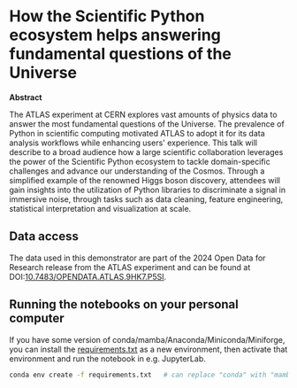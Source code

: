 # How the Scientific Python ecosystem helps answering fundamental questions of the Universe

**Abstract**

The ATLAS experiment at CERN explores vast amounts of physics data to answer the most fundamental questions of the Universe. The prevalence of Python in scientific computing motivated ATLAS to adopt it for its data analysis workflows while enhancing users' experience. This talk will describe to a broad audience how a large scientific collaboration leverages the power of the Scientific Python ecosystem to tackle domain-specific challenges and advance our understanding of the Cosmos. Through a simplified example of the renowned Higgs boson discovery, attendees will gain insights into the utilization of Python libraries to discriminate a signal in immersive noise, through tasks such as data cleaning, feature engineering, statistical interpretation and visualization at scale.

## Data access
The data used in this demonstrator are part of the 2024 Open Data for Research release from the ATLAS experiment and can be found at DOI:[10.7483/OPENDATA.ATLAS.9HK7.P5SI](http://doi.org/10.7483/OPENDATA.ATLAS.9HK7.P5SI).

## Running the notebooks on your personal computer

If you have some version of conda/mamba/Anaconda/Miniconda/Miniforge, you can install the [requirements.txt](requirements.txt) as a new environment, then activate that environment and run the notebook in e.g. JupyterLab.

```bash
conda env create -f requirements.txt   # can replace "conda" with "mamba"
```
